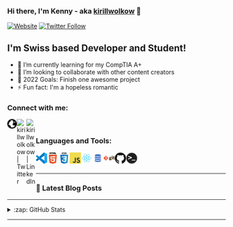 ### Hi there, I'm Kenny - aka [kirillwolkow][website] 👋 

[![Website](https://img.shields.io/website?label=KirillWolkowDev.com&style=for-the-badge&url=https%3A%2F%2Fkennywolf.org)](https://kennywolf.org)
[![Twitter Follow](https://img.shields.io/twitter/follow/KirillWolkowDev?color=1DA1F2&logo=twitter&style=for-the-badge)](https://twitter.com/intent/follow?original_referer=https%3A%2F%2Fgithub.com%2FKirillWolkowDev&screen_name=KirillWolkowDev)

## I'm Swiss based Developer and Student!

- 🌱 I’m currently learning for my CompTIA A+
- 👯 I’m looking to collaborate with other content creators
- 🥅 2022 Goals: Finish one awesome project
- ⚡ Fun fact: I'm a hopeless romantic

### Connect with me:

[<img align="left" alt="kennywolf.org" width="22px" src="https://raw.githubusercontent.com/iconic/open-iconic/master/svg/globe.svg" />][website]
[<img align="left" alt="kirillwolkow | Twitter" width="22px" src="https://cdn.jsdelivr.net/npm/simple-icons@v3/icons/twitter.svg" />][twitter]
[<img align="left" alt="kirillwolkow | LinkedIn" width="22px" src="https://cdn.jsdelivr.net/npm/simple-icons@v3/icons/linkedin.svg" />][linkedin]

<br />

### Languages and Tools:

<img align="left" alt="Visual Studio Code" width="26px" src="https://raw.githubusercontent.com/github/explore/80688e429a7d4ef2fca1e82350fe8e3517d3494d/topics/visual-studio-code/visual-studio-code.png" />
<img align="left" alt="HTML5" width="26px" src="https://raw.githubusercontent.com/github/explore/80688e429a7d4ef2fca1e82350fe8e3517d3494d/topics/html/html.png" />
<img align="left" alt="CSS3" width="26px" src="https://raw.githubusercontent.com/github/explore/80688e429a7d4ef2fca1e82350fe8e3517d3494d/topics/css/css.png" />
<img align="left" alt="JavaScript" width="26px" src="https://raw.githubusercontent.com/github/explore/80688e429a7d4ef2fca1e82350fe8e3517d3494d/topics/javascript/javascript.png" />
<img align="left" alt="React" width="26px" src="https://raw.githubusercontent.com/github/explore/80688e429a7d4ef2fca1e82350fe8e3517d3494d/topics/react/react.png" />
<img align="left" alt="SQL" width="26px" src="https://raw.githubusercontent.com/github/explore/80688e429a7d4ef2fca1e82350fe8e3517d3494d/topics/sql/sql.png" />
<img align="left" alt="Git" width="26px" src="https://raw.githubusercontent.com/github/explore/80688e429a7d4ef2fca1e82350fe8e3517d3494d/topics/git/git.png" />
<img align="left" alt="GitHub" width="26px" src="https://raw.githubusercontent.com/github/explore/78df643247d429f6cc873026c0622819ad797942/topics/github/github.png" />
<img align="left" alt="Terminal" width="26px" src="https://raw.githubusercontent.com/github/explore/80688e429a7d4ef2fca1e82350fe8e3517d3494d/topics/terminal/terminal.png" />

<br />
<br />

---

### 📕 Latest Blog Posts

<!-- BLOG-POST-LIST:START -->
<!-- BLOG-POST-LIST:END -->

---

<details>
  <summary>:zap: GitHub Stats</summary>

  <img align="left" alt="kirillwolkow's GitHub Stats" src="https://github-readme-stats.codestackr.vercel.app/api?username=kirillwolkow&show_icons=true&hide_border=true" />

</details>

---

[website]: https://kennywolf.org
[twitter]: https://twitter.com/KirillWolkowDev
[linkedin]: https://linkedin.com/in/kennywolf-dev/